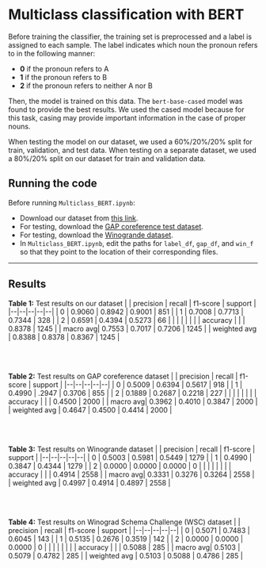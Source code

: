 # Multiclass classification with BERT

Before training the classifier, the training set is preprocessed and a label is assigned to each sample. The label indicates which noun the pronoun refers to in the following manner:
  - **0** if the pronoun refers to A
  - **1** if the pronoun refers to B
  - **2** if the pronoun refers to neither A nor B

Then, the model is trained on this data. The `bert-base-cased` model was found to provide the best results. We used the cased model because for this task, casing may provide important information in the case of proper nouns.

When testing the model on our dataset, we used a 60%/20%/20% split for train, validation, and test data. When testing on a separate dataset, we used a 80%/20% split on our dataset for train and validation data.

## Running the code

Before running `Multiclass_BERT.ipynb`:
  - Download our dataset from [this link](https://github.com/CSE-576-NLP-Pronoun-Resolution/Pronoun-Resolution/blob/master/Dataset/Dataset.csv).
  - For testing, download the [GAP coreference test dataset](https://github.com/google-research-datasets/gap-coreference). 
  - For testing, download the [Winogrande dataset](https://winogrande.allenai.org/).
  - In `Multiclass_BERT.ipynb`, edit the paths for `label_df`, `gap_df`, and `win_f` so that they point to the location of their corresponding files.
  
---  
## Results

**Table 1:** Test results on our dataset
|  | precision | recall | f1-score | support | 
|--|--|--|--|--|
| 0 | 0.9060 | 0.8942 | 0.9001 | 851 |
| 1 | 0.7008 | 0.7713 | 0.7344 | 328 |
| 2 | 0.6591 | 0.4394 | 0.5273 | 66 |
|  |  |  |  |  |
| accuracy |  |  | 0.8378 | 1245 |
| macro avg| 0.7553 | 0.7017 | 0.7206 | 1245 |
| weighted avg | 0.8388 | 0.8378 | 0.8367 | 1245 |

<br>
<br>

**Table 2:** Test results on GAP coreference dataset
|  | precision | recall | f1-score | support | 
|--|--|--|--|--|
| 0 | 0.5009 | 0.6394 | 0.5617 | 918 |
| 1 | 0.4990 | .2947 | 0.3706 | 855 |
| 2 | 0.1889 | 0.2687 | 0.2218 | 227 |
|  |  |  |  |  |
| accuracy |  |  | 0.4500 | 2000 |
| macro avg| 0.3962 | 0.4010 | 0.3847 | 2000 |
| weighted avg | 0.4647 | 0.4500 | 0.4414 | 2000 |

<br>
<br>

**Table 3:** Test results on Winogrande dataset
|  | precision | recall | f1-score | support | 
|--|--|--|--|--|
| 0 | 0.5003 | 0.5981 | 0.5449 | 1279 |
| 1 | 0.4990 | 0.3847 | 0.4344 | 1279 |
| 2 | 0.0000 | 0.0000 | 0.0000 | 0 |
|  |  |  |  |  |
| accuracy |  |  | 0.4914 | 2558 |
| macro avg| 0.3331 | 0.3276 | 0.3264 | 2558 |
| weighted avg | 0.4997 | 0.4914 | 0.4897 | 2558 |

<br>
<br>

**Table 4:** Test results on Winograd Schema Challenge (WSC) dataset
|  | precision | recall | f1-score | support | 
|--|--|--|--|--|
| 0 | 0.5071 | 0.7483 | 0.6045 | 143 |
| 1 | 0.5135 | 0.2676 | 0.3519 | 142 |
| 2 | 0.0000 | 0.0000 | 0.0000 | 0 |
|  |  |  |  |  |
| accuracy |  |  | 0.5088 | 285 |
| macro avg| 0.5103 | 0.5079 | 0.4782 | 285 |
| weighted avg | 0.5103 | 0.5088 | 0.4786 | 285 |
